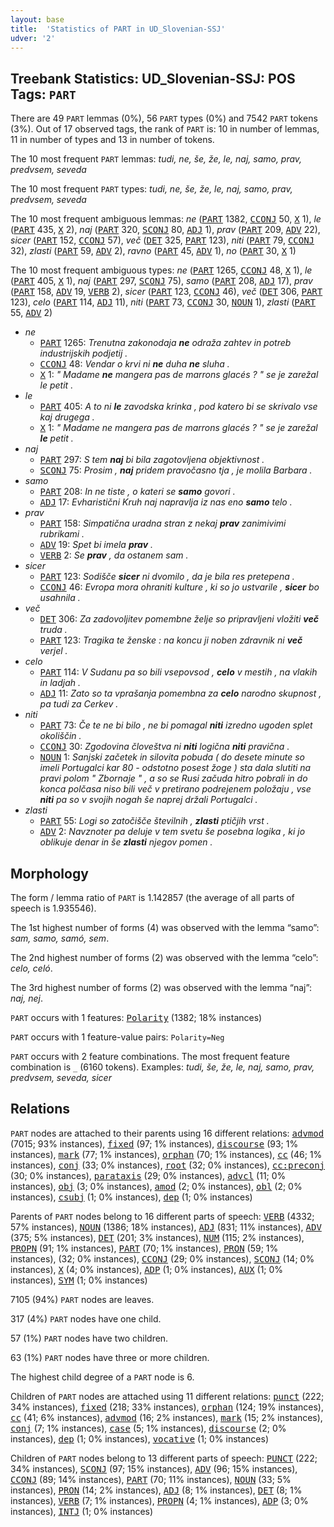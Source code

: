 ```yaml
---
layout: base
title:  'Statistics of PART in UD_Slovenian-SSJ'
udver: '2'
---
```


## Treebank Statistics: UD_Slovenian-SSJ: POS Tags: `PART`

There are 49 `PART` lemmas (0%), 56 `PART` types (0%) and 7542 `PART` tokens (3%).
Out of 17 observed tags, the rank of `PART` is: 10 in number of lemmas, 11 in number of types and 13 in number of tokens.

The 10 most frequent `PART` lemmas: <em>tudi, ne, še, že, le, naj, samo, prav, predvsem, seveda</em>

The 10 most frequent `PART` types:  <em>tudi, ne, še, že, le, naj, samo, prav, predvsem, seveda</em>

The 10 most frequent ambiguous lemmas: <em>ne</em> (<tt><a href="sl_ssj-pos-PART.html">PART</a></tt> 1382, <tt><a href="sl_ssj-pos-CCONJ.html">CCONJ</a></tt> 50, <tt><a href="sl_ssj-pos-X.html">X</a></tt> 1), <em>le</em> (<tt><a href="sl_ssj-pos-PART.html">PART</a></tt> 435, <tt><a href="sl_ssj-pos-X.html">X</a></tt> 2), <em>naj</em> (<tt><a href="sl_ssj-pos-PART.html">PART</a></tt> 320, <tt><a href="sl_ssj-pos-SCONJ.html">SCONJ</a></tt> 80, <tt><a href="sl_ssj-pos-ADJ.html">ADJ</a></tt> 1), <em>prav</em> (<tt><a href="sl_ssj-pos-PART.html">PART</a></tt> 209, <tt><a href="sl_ssj-pos-ADV.html">ADV</a></tt> 22), <em>sicer</em> (<tt><a href="sl_ssj-pos-PART.html">PART</a></tt> 152, <tt><a href="sl_ssj-pos-CCONJ.html">CCONJ</a></tt> 57), <em>več</em> (<tt><a href="sl_ssj-pos-DET.html">DET</a></tt> 325, <tt><a href="sl_ssj-pos-PART.html">PART</a></tt> 123), <em>niti</em> (<tt><a href="sl_ssj-pos-PART.html">PART</a></tt> 79, <tt><a href="sl_ssj-pos-CCONJ.html">CCONJ</a></tt> 32), <em>zlasti</em> (<tt><a href="sl_ssj-pos-PART.html">PART</a></tt> 59, <tt><a href="sl_ssj-pos-ADV.html">ADV</a></tt> 2), <em>ravno</em> (<tt><a href="sl_ssj-pos-PART.html">PART</a></tt> 45, <tt><a href="sl_ssj-pos-ADV.html">ADV</a></tt> 1), <em>no</em> (<tt><a href="sl_ssj-pos-PART.html">PART</a></tt> 30, <tt><a href="sl_ssj-pos-X.html">X</a></tt> 1)

The 10 most frequent ambiguous types:  <em>ne</em> (<tt><a href="sl_ssj-pos-PART.html">PART</a></tt> 1265, <tt><a href="sl_ssj-pos-CCONJ.html">CCONJ</a></tt> 48, <tt><a href="sl_ssj-pos-X.html">X</a></tt> 1), <em>le</em> (<tt><a href="sl_ssj-pos-PART.html">PART</a></tt> 405, <tt><a href="sl_ssj-pos-X.html">X</a></tt> 1), <em>naj</em> (<tt><a href="sl_ssj-pos-PART.html">PART</a></tt> 297, <tt><a href="sl_ssj-pos-SCONJ.html">SCONJ</a></tt> 75), <em>samo</em> (<tt><a href="sl_ssj-pos-PART.html">PART</a></tt> 208, <tt><a href="sl_ssj-pos-ADJ.html">ADJ</a></tt> 17), <em>prav</em> (<tt><a href="sl_ssj-pos-PART.html">PART</a></tt> 158, <tt><a href="sl_ssj-pos-ADV.html">ADV</a></tt> 19, <tt><a href="sl_ssj-pos-VERB.html">VERB</a></tt> 2), <em>sicer</em> (<tt><a href="sl_ssj-pos-PART.html">PART</a></tt> 123, <tt><a href="sl_ssj-pos-CCONJ.html">CCONJ</a></tt> 46), <em>več</em> (<tt><a href="sl_ssj-pos-DET.html">DET</a></tt> 306, <tt><a href="sl_ssj-pos-PART.html">PART</a></tt> 123), <em>celo</em> (<tt><a href="sl_ssj-pos-PART.html">PART</a></tt> 114, <tt><a href="sl_ssj-pos-ADJ.html">ADJ</a></tt> 11), <em>niti</em> (<tt><a href="sl_ssj-pos-PART.html">PART</a></tt> 73, <tt><a href="sl_ssj-pos-CCONJ.html">CCONJ</a></tt> 30, <tt><a href="sl_ssj-pos-NOUN.html">NOUN</a></tt> 1), <em>zlasti</em> (<tt><a href="sl_ssj-pos-PART.html">PART</a></tt> 55, <tt><a href="sl_ssj-pos-ADV.html">ADV</a></tt> 2)


* <em>ne</em>
  * <tt><a href="sl_ssj-pos-PART.html">PART</a></tt> 1265: <em>Trenutna zakonodaja <b>ne</b> odraža zahtev in potreb industrijskih podjetij .</em>
  * <tt><a href="sl_ssj-pos-CCONJ.html">CCONJ</a></tt> 48: <em>Vendar o krvi ni <b>ne</b> duha <b>ne</b> sluha .</em>
  * <tt><a href="sl_ssj-pos-X.html">X</a></tt> 1: <em>" Madame <b>ne</b> mangera pas de marrons glacés ? " se je zarežal le petit .</em>
* <em>le</em>
  * <tt><a href="sl_ssj-pos-PART.html">PART</a></tt> 405: <em>A to ni <b>le</b> zavodska krinka , pod katero bi se skrivalo vse kaj drugega .</em>
  * <tt><a href="sl_ssj-pos-X.html">X</a></tt> 1: <em>" Madame ne mangera pas de marrons glacés ? " se je zarežal <b>le</b> petit .</em>
* <em>naj</em>
  * <tt><a href="sl_ssj-pos-PART.html">PART</a></tt> 297: <em>S tem <b>naj</b> bi bila zagotovljena objektivnost .</em>
  * <tt><a href="sl_ssj-pos-SCONJ.html">SCONJ</a></tt> 75: <em>Prosim , <b>naj</b> pridem pravočasno tja , je molila Barbara .</em>
* <em>samo</em>
  * <tt><a href="sl_ssj-pos-PART.html">PART</a></tt> 208: <em>In ne tiste , o kateri se <b>samo</b> govori .</em>
  * <tt><a href="sl_ssj-pos-ADJ.html">ADJ</a></tt> 17: <em>Evharistični Kruh naj napravlja iz nas eno <b>samo</b> telo .</em>
* <em>prav</em>
  * <tt><a href="sl_ssj-pos-PART.html">PART</a></tt> 158: <em>Simpatična uradna stran z nekaj <b>prav</b> zanimivimi rubrikami .</em>
  * <tt><a href="sl_ssj-pos-ADV.html">ADV</a></tt> 19: <em>Spet bi imela <b>prav</b> .</em>
  * <tt><a href="sl_ssj-pos-VERB.html">VERB</a></tt> 2: <em>Se <b>prav</b> , da ostanem sam .</em>
* <em>sicer</em>
  * <tt><a href="sl_ssj-pos-PART.html">PART</a></tt> 123: <em>Sodišče <b>sicer</b> ni dvomilo , da je bila res pretepena .</em>
  * <tt><a href="sl_ssj-pos-CCONJ.html">CCONJ</a></tt> 46: <em>Evropa mora ohraniti kulture , ki so jo ustvarile , <b>sicer</b> bo usahnila .</em>
* <em>več</em>
  * <tt><a href="sl_ssj-pos-DET.html">DET</a></tt> 306: <em>Za zadovoljitev pomembne želje so pripravljeni vložiti <b>več</b> truda .</em>
  * <tt><a href="sl_ssj-pos-PART.html">PART</a></tt> 123: <em>Tragika te ženske : na koncu ji noben zdravnik ni <b>več</b> verjel .</em>
* <em>celo</em>
  * <tt><a href="sl_ssj-pos-PART.html">PART</a></tt> 114: <em>V Sudanu pa so bili vsepovsod , <b>celo</b> v mestih , na vlakih in ladjah .</em>
  * <tt><a href="sl_ssj-pos-ADJ.html">ADJ</a></tt> 11: <em>Zato so ta vprašanja pomembna za <b>celo</b> narodno skupnost , pa tudi za Cerkev .</em>
* <em>niti</em>
  * <tt><a href="sl_ssj-pos-PART.html">PART</a></tt> 73: <em>Če te ne bi bilo , ne bi pomagal <b>niti</b> izredno ugoden splet okoliščin .</em>
  * <tt><a href="sl_ssj-pos-CCONJ.html">CCONJ</a></tt> 30: <em>Zgodovina človeštva ni <b>niti</b> logična <b>niti</b> pravična .</em>
  * <tt><a href="sl_ssj-pos-NOUN.html">NOUN</a></tt> 1: <em>Sanjski začetek in silovita pobuda ( do desete minute so imeli Portugalci kar 80 - odstotno posest žoge ) sta dala slutiti na pravi polom " Zbornaje " , a so se Rusi začuda hitro pobrali in do konca polčasa niso bili več v pretirano podrejenem položaju , vse <b>niti</b> pa so v svojih nogah še naprej držali Portugalci .</em>
* <em>zlasti</em>
  * <tt><a href="sl_ssj-pos-PART.html">PART</a></tt> 55: <em>Logi so zatočišče številnih , <b>zlasti</b> ptičjih vrst .</em>
  * <tt><a href="sl_ssj-pos-ADV.html">ADV</a></tt> 2: <em>Navznoter pa deluje v tem svetu še posebna logika , ki jo oblikuje denar in še <b>zlasti</b> njegov pomen .</em>

## Morphology

The form / lemma ratio of `PART` is 1.142857 (the average of all parts of speech is 1.935546).

The 1st highest number of forms (4) was observed with the lemma “samo”: <em>sam, samo, samó, sem</em>.

The 2nd highest number of forms (2) was observed with the lemma “celo”: <em>celo, celó</em>.

The 3rd highest number of forms (2) was observed with the lemma “naj”: <em>naj, nej</em>.

`PART` occurs with 1 features: <tt><a href="sl_ssj-feat-Polarity.html">Polarity</a></tt> (1382; 18% instances)

`PART` occurs with 1 feature-value pairs: `Polarity=Neg`

`PART` occurs with 2 feature combinations.
The most frequent feature combination is `_` (6160 tokens).
Examples: <em>tudi, še, že, le, naj, samo, prav, predvsem, seveda, sicer</em>


## Relations

`PART` nodes are attached to their parents using 16 different relations: <tt><a href="sl_ssj-dep-advmod.html">advmod</a></tt> (7015; 93% instances), <tt><a href="sl_ssj-dep-fixed.html">fixed</a></tt> (97; 1% instances), <tt><a href="sl_ssj-dep-discourse.html">discourse</a></tt> (93; 1% instances), <tt><a href="sl_ssj-dep-mark.html">mark</a></tt> (77; 1% instances), <tt><a href="sl_ssj-dep-orphan.html">orphan</a></tt> (70; 1% instances), <tt><a href="sl_ssj-dep-cc.html">cc</a></tt> (46; 1% instances), <tt><a href="sl_ssj-dep-conj.html">conj</a></tt> (33; 0% instances), <tt><a href="sl_ssj-dep-root.html">root</a></tt> (32; 0% instances), <tt><a href="sl_ssj-dep-cc-preconj.html">cc:preconj</a></tt> (30; 0% instances), <tt><a href="sl_ssj-dep-parataxis.html">parataxis</a></tt> (29; 0% instances), <tt><a href="sl_ssj-dep-advcl.html">advcl</a></tt> (11; 0% instances), <tt><a href="sl_ssj-dep-obj.html">obj</a></tt> (3; 0% instances), <tt><a href="sl_ssj-dep-amod.html">amod</a></tt> (2; 0% instances), <tt><a href="sl_ssj-dep-obl.html">obl</a></tt> (2; 0% instances), <tt><a href="sl_ssj-dep-csubj.html">csubj</a></tt> (1; 0% instances), <tt><a href="sl_ssj-dep-dep.html">dep</a></tt> (1; 0% instances)

Parents of `PART` nodes belong to 16 different parts of speech: <tt><a href="sl_ssj-pos-VERB.html">VERB</a></tt> (4332; 57% instances), <tt><a href="sl_ssj-pos-NOUN.html">NOUN</a></tt> (1386; 18% instances), <tt><a href="sl_ssj-pos-ADJ.html">ADJ</a></tt> (831; 11% instances), <tt><a href="sl_ssj-pos-ADV.html">ADV</a></tt> (375; 5% instances), <tt><a href="sl_ssj-pos-DET.html">DET</a></tt> (201; 3% instances), <tt><a href="sl_ssj-pos-NUM.html">NUM</a></tt> (115; 2% instances), <tt><a href="sl_ssj-pos-PROPN.html">PROPN</a></tt> (91; 1% instances), <tt><a href="sl_ssj-pos-PART.html">PART</a></tt> (70; 1% instances), <tt><a href="sl_ssj-pos-PRON.html">PRON</a></tt> (59; 1% instances),  (32; 0% instances), <tt><a href="sl_ssj-pos-CCONJ.html">CCONJ</a></tt> (29; 0% instances), <tt><a href="sl_ssj-pos-SCONJ.html">SCONJ</a></tt> (14; 0% instances), <tt><a href="sl_ssj-pos-X.html">X</a></tt> (4; 0% instances), <tt><a href="sl_ssj-pos-ADP.html">ADP</a></tt> (1; 0% instances), <tt><a href="sl_ssj-pos-AUX.html">AUX</a></tt> (1; 0% instances), <tt><a href="sl_ssj-pos-SYM.html">SYM</a></tt> (1; 0% instances)

7105 (94%) `PART` nodes are leaves.

317 (4%) `PART` nodes have one child.

57 (1%) `PART` nodes have two children.

63 (1%) `PART` nodes have three or more children.

The highest child degree of a `PART` node is 6.

Children of `PART` nodes are attached using 11 different relations: <tt><a href="sl_ssj-dep-punct.html">punct</a></tt> (222; 34% instances), <tt><a href="sl_ssj-dep-fixed.html">fixed</a></tt> (218; 33% instances), <tt><a href="sl_ssj-dep-orphan.html">orphan</a></tt> (124; 19% instances), <tt><a href="sl_ssj-dep-cc.html">cc</a></tt> (41; 6% instances), <tt><a href="sl_ssj-dep-advmod.html">advmod</a></tt> (16; 2% instances), <tt><a href="sl_ssj-dep-mark.html">mark</a></tt> (15; 2% instances), <tt><a href="sl_ssj-dep-conj.html">conj</a></tt> (7; 1% instances), <tt><a href="sl_ssj-dep-case.html">case</a></tt> (5; 1% instances), <tt><a href="sl_ssj-dep-discourse.html">discourse</a></tt> (2; 0% instances), <tt><a href="sl_ssj-dep-dep.html">dep</a></tt> (1; 0% instances), <tt><a href="sl_ssj-dep-vocative.html">vocative</a></tt> (1; 0% instances)

Children of `PART` nodes belong to 13 different parts of speech: <tt><a href="sl_ssj-pos-PUNCT.html">PUNCT</a></tt> (222; 34% instances), <tt><a href="sl_ssj-pos-SCONJ.html">SCONJ</a></tt> (97; 15% instances), <tt><a href="sl_ssj-pos-ADV.html">ADV</a></tt> (96; 15% instances), <tt><a href="sl_ssj-pos-CCONJ.html">CCONJ</a></tt> (89; 14% instances), <tt><a href="sl_ssj-pos-PART.html">PART</a></tt> (70; 11% instances), <tt><a href="sl_ssj-pos-NOUN.html">NOUN</a></tt> (33; 5% instances), <tt><a href="sl_ssj-pos-PRON.html">PRON</a></tt> (14; 2% instances), <tt><a href="sl_ssj-pos-ADJ.html">ADJ</a></tt> (8; 1% instances), <tt><a href="sl_ssj-pos-DET.html">DET</a></tt> (8; 1% instances), <tt><a href="sl_ssj-pos-VERB.html">VERB</a></tt> (7; 1% instances), <tt><a href="sl_ssj-pos-PROPN.html">PROPN</a></tt> (4; 1% instances), <tt><a href="sl_ssj-pos-ADP.html">ADP</a></tt> (3; 0% instances), <tt><a href="sl_ssj-pos-INTJ.html">INTJ</a></tt> (1; 0% instances)

